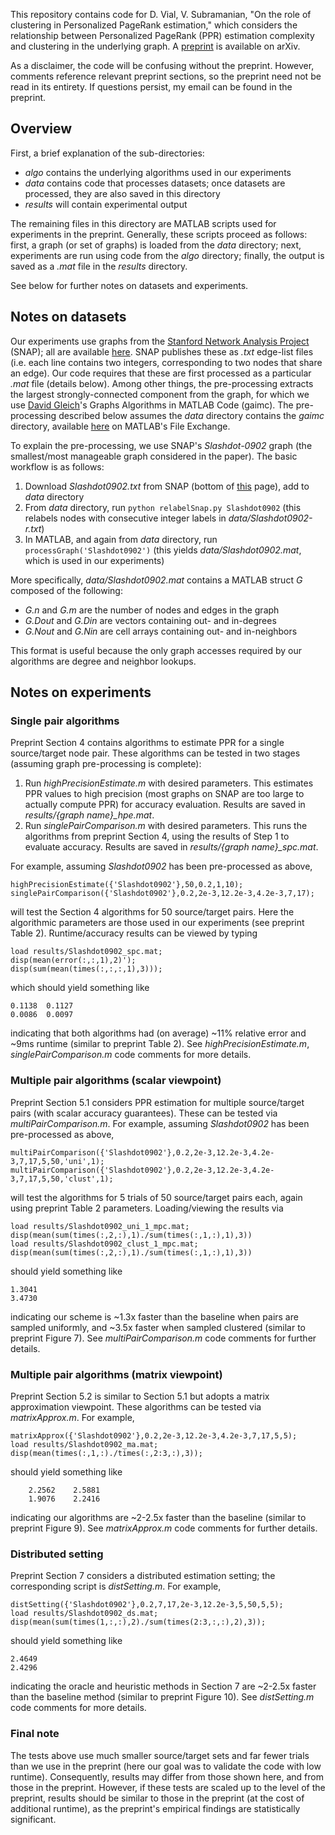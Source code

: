 ﻿This repository contains code for D. Vial, V. Subramanian, "On the role of clustering in Personalized PageRank estimation," which considers the relationship between Personalized PageRank (PPR) estimation complexity and clustering in the underlying graph. A [preprint](https://arxiv.org/abs/1706.01091) is available on arXiv.

As a disclaimer, the code will be confusing without the preprint. However, comments reference relevant preprint sections, so the preprint need not be read in its entirety. If questions persist, my email can be found in the preprint.

## Overview
First, a brief explanation of the sub-directories:
- *algo* contains the underlying algorithms used in our experiments
- *data* contains code that processes datasets; once datasets are processed, they are also saved in this directory
- *results* will contain experimental output

The remaining files in this directory are MATLAB scripts used for experiments in the preprint. Generally, these scripts proceed as follows: first, a graph (or set of graphs) is loaded from the *data* directory; next, experiments are run using code from the *algo* directory; finally, the output is saved as a *.mat* file in the *results* directory.

See below for further notes on datasets and experiments.

## Notes on datasets

Our experiments use graphs from the [Stanford Network Analysis Project](http://snap.stanford.edu) (SNAP); all are available [here](http://snap.stanford.edu/data/index.html). SNAP publishes these as *.txt* edge-list files (i.e. each line contains two integers, corresponding to two nodes that share an edge). Our code requires that these are first processed as a particular *.mat* file (details below). Among other things, the pre-processing extracts the largest strongly-connected component from the graph, for which we use [David Gleich](https://www.cs.purdue.edu/homes/dgleich/)'s Graphs Algorithms in MATLAB Code (gaimc). The pre-processing described below assumes the *data* directory contains the *gaimc* directory, available [here](https://www.mathworks.com/matlabcentral/fileexchange/24134-gaimc-graph-algorithms-in-matlab-code) on MATLAB's File Exchange.

To explain the pre-processing, we use SNAP's *Slashdot-0902* graph (the smallest/most manageable graph considered in the paper). The basic workflow is as follows:
1. Download *Slashdot0902.txt* from SNAP (bottom of [this](http://snap.stanford.edu/data/soc-Slashdot0902.html) page), add to *data* directory
2. From *data* directory, run `python relabelSnap.py Slashdot0902` (this relabels nodes with consecutive integer labels in *data/Slashdot0902-r.txt*)
3.  In MATLAB, and again from *data* directory, run `processGraph('Slashdot0902')` (this yields *data/Slashdot0902.mat*, which is used in our experiments)

More specifically, *data/Slashdot0902.mat* contains a MATLAB struct *G* composed of the following:
- *G.n* and *G.m* are the number of nodes and edges in the graph
- *G.Dout* and *G.Din* are vectors containing out- and in-degrees
- *G.Nout* and *G.Nin* are cell arrays containing out- and in-neighbors

This format is useful because the only graph accesses required by our algorithms are degree and neighbor lookups.

## Notes on experiments

### Single pair algorithms
Preprint Section 4 contains algorithms to estimate PPR for a single source/target node pair. These algorithms can be tested in two stages (assuming graph pre-processing is complete):
1. Run *highPrecisionEstimate.m* with desired parameters. This estimates PPR values to high precision (most graphs on SNAP are too large to actually compute PPR) for accuracy evaluation. Results are saved in *results/{graph name}_hpe.mat*.
2. Run *singlePairComparison.m* with desired parameters. This runs the algorithms from preprint Section 4, using the results of Step 1 to evaluate accuracy. Results are saved in *results/{graph name}_spc.mat*.

For example, assuming *Slashdot0902* has been pre-processed as above,
```
highPrecisionEstimate({'Slashdot0902'},50,0.2,1,10);
singlePairComparison({'Slashdot0902'},0.2,2e-3,12.2e-3,4.2e-3,7,17);
```
will test the Section 4 algorithms for 50 source/target pairs. Here the algorithmic parameters are those used in our experiments (see preprint Table 2). Runtime/accuracy results can be viewed by typing
```
load results/Slashdot0902_spc.mat;
disp(mean(error(:,:,1),2)');
disp(sum(mean(times(:,:,:,1),3)));
```
which should yield something like
```
0.1138  0.1127
0.0086  0.0097
```
indicating that both algorithms had (on average) ~11% relative error and ~9ms runtime (similar to preprint Table 2). See *highPrecisionEstimate.m*, *singlePairComparison.m* code comments for more details.

### Multiple pair algorithms (scalar viewpoint)
Preprint Section 5.1 considers PPR estimation for multiple source/target pairs (with scalar accuracy guarantees). These can be tested via *multiPairComparison.m*. For example, assuming *Slashdot0902* has been pre-processed as above,
```
multiPairComparison({'Slashdot0902'},0.2,2e-3,12.2e-3,4.2e-3,7,17,5,50,'uni',1);
multiPairComparison({'Slashdot0902'},0.2,2e-3,12.2e-3,4.2e-3,7,17,5,50,'clust',1);
```
will test the algorithms for 5 trials of 50 source/target pairs each, again using preprint Table 2 parameters. Loading/viewing the results via
```
load results/Slashdot0902_uni_1_mpc.mat;
disp(mean(sum(times(:,2,:),1)./sum(times(:,1,:),1),3))
load results/Slashdot0902_clust_1_mpc.mat;
disp(mean(sum(times(:,2,:),1)./sum(times(:,1,:),1),3))
```
should yield something like
```
1.3041
3.4730
```
indicating our scheme is ~1.3x faster than the baseline when pairs are sampled uniformly, and ~3.5x faster when sampled clustered (similar to preprint Figure 7). See *multiPairComparison.m* code comments for further details.

### Multiple pair algorithms (matrix viewpoint)
Preprint Section 5.2 is similar to Section 5.1 but adopts a matrix approximation viewpoint. These algorithms can be tested via *matrixApprox.m*. For example,
```
matrixApprox({'Slashdot0902'},0.2,2e-3,12.2e-3,4.2e-3,7,17,5,5);
load results/Slashdot0902_ma.mat;
disp(mean(times(:,1,:)./times(:,2:3,:),3));
```
should yield something like
```
    2.2562    2.5881
    1.9076    2.2416
```
indicating our algorithms are ~2-2.5x faster than the baseline (similar to preprint Figure 9). See *matrixApprox.m* code comments for further details.

### Distributed setting
Preprint Section 7 considers a distributed estimation setting; the corresponding script is *distSetting.m*.  For example,
```
distSetting({'Slashdot0902'},0.2,7,17,2e-3,12.2e-3,5,50,5,5);
load results/Slashdot0902_ds.mat;
disp(mean(sum(times(1,:,:),2)./sum(times(2:3,:,:),2),3));
```
should yield something like
```
2.4649
2.4296
```
indicating the oracle and heuristic methods in Section 7 are ~2-2.5x faster than the baseline method (similar to preprint Figure 10). See *distSetting.m* code comments for more details.

### Final note
The tests above use much smaller source/target sets and far fewer trials than we use in the preprint (here our goal was  to validate the code with low runtime). Consequently, results may differ from those shown here, and from those in the preprint. However, if these tests are scaled up to the level of the preprint, results should be similar to those in the preprint (at the cost of additional runtime), as the preprint's empirical findings are statistically significant.
